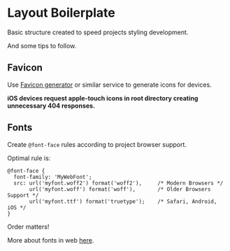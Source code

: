 # Layout Boilerplate

Basic structure created to speed projects styling development.

And some tips to follow.  

## Favicon

Use [Favicon generator](https://realfavicongenerator.net/) or similar service to generate icons for devices.

**iOS devices request apple-touch icons in root directory creating unnecessary 404 responses.**

## Fonts

Create `@font-face` rules according to project browser support.

Optimal rule is:

```
@font-face {
  font-family: 'MyWebFont';
  src: url('myfont.woff2') format('woff2'),     /* Modern Browsers */
       url('myfont.woff') format('woff'),       /* Older Browsers Support */
       url('myfont.ttf') format('truetype');    /* Safari, Android, iOS */
}
```

Order matters!

More about fonts in web [here](https://css-tricks.com/snippets/css/using-font-face/).

